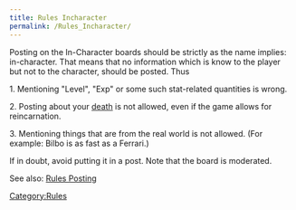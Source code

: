 ```yaml
---
title: Rules Incharacter
permalink: /Rules_Incharacter/
---
```


Posting on the In-Character boards should be strictly as the name
implies: in-character. That means that no information which is know to
the player but not to the character, should be posted. Thus

1\. Mentioning "Level", "Exp" or some such stat-related quantities is
wrong.

2\. Posting about your [death](death "wikilink") is not allowed, even if
the game allows for reincarnation.

3\. Mentioning things that are from the real world is not allowed. (For
example: Bilbo is as fast as a Ferrari.)

If in doubt, avoid putting it in a post. Note that the board is
moderated.

See also: [Rules Posting](Rules_Posting "wikilink")

[Category:Rules](Category:Rules "wikilink")